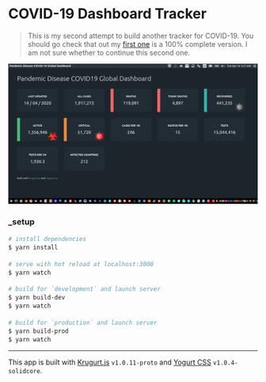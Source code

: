 # COVID-19 Dashboard Tracker

> This is my second attempt to build another tracker for COVID-19. You should go check that out my [first one](https://github.com/loouislow81/pandemic-tracker-covid19-terminal) is a 100% complete version. I am not sure whether to continue this second one.

<p align="center">
  <img src="assets/screenshot_01.png" width="auto" height="auto"
</p>

### _setup

``` bash
# install dependencies
$ yarn install

# serve with hot reload at localhost:3000
$ yarn watch

# build for `development` and launch server
$ yarn build-dev
$ yarn watch

# build for `production` and launch server
$ yarn build-prod
$ yarn watch
```

---

This app is built with [Krugurt.js](https://github.com/loouislow81/krugurt) `v1.0.11-proto` and [Yogurt CSS](https://github.com/yogurt-foundation/yogurt-css) `v1.0.4-solidcore`.
